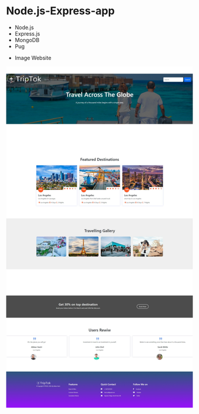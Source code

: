 # Node.js-Express-app

* Node.js
* Express.js
* MongoDB
* Pug
  
- Image Website

![Website](Screenshot.jpeg)

